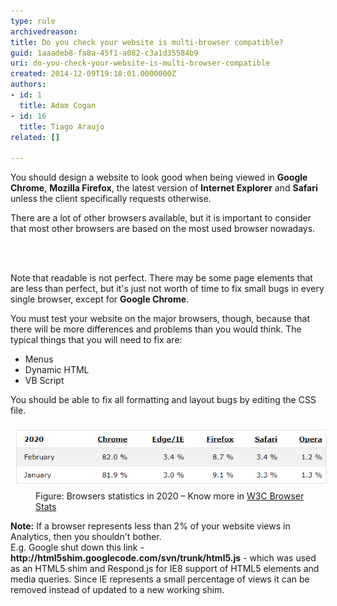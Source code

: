 ```yaml
---
type: rule
archivedreason: 
title: Do you check your website is multi-browser compatible?
guid: 1aaadeb8-fa8a-45f1-a082-c3a1d35584b9
uri: do-you-check-your-website-is-multi-browser-compatible
created: 2014-12-09T19:18:01.0000000Z
authors:
- id: 1
  title: Adam Cogan
- id: 16
  title: Tiago Araujo
related: []

---
```



<p class="ssw15-rteElement-P">You should design a website to look good when being viewed in <b>Google Chrome</b>, <b>Mozilla Firefox</b>, the latest version of <b>Internet Explorer</b> and <b>Safari</b> unless the client specifically requests otherwise. <br></p><p class="ssw15-rteElement-P">There are a lot of other browsers available, but it is important to consider that most other browsers are based on the most used browser nowadays. </p>
<br><excerpt class='endintro'></excerpt><br>
<p>Note that readable is not perfect. There may be some page elements that are less than perfect, but it's just not worth of time to fix small bugs in every single browser, except for <b>Google Chrome</b>.<br></p><div title="Page 4"><p>You must test your website on the major browsers, though, because that there will be more differences and problems than you would think. The typical things that you will need to fix are:</p><ul><li>Menus <br></li><li>Dynamic HTML <br></li><li>VB Script<br></li></ul><p>You should be able to fix all formatting and layout bugs by editing the CSS file.<br></p><dl class="image"><dt><img src="BrowserUsageStats2020.png" alt="BrowserUsageStats2020.png" style="margin:5px;" /><br></dt><dd>Figure: Browsers statistics in 2020 – Know more in <a href="http://www.w3schools.com/browsers/browsers_stats.asp" target="_blank">W3C Browser Stats</a><br></dd></dl></div><p class="ssw15-rteElement-GreyBox"><b>Note:</b> If a browser represents less than 2% of your website views in Analytics, then you shouldn't bother. <br>E.g. Google shut down this link - <b>http://html5shim.googlecode.com/svn/trunk/html5.js</b> - which was used as an HTML5 shim and Respond.js for IE8 support of HTML5 elements and media queries. Since IE represents a small percentage of views it can be removed instead of updated to a new working shim. <br></p>


